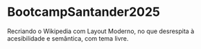 # BootcampSantander2025
Recriando o Wikipedia com Layout Moderno, no que desrespita à acesibilidade e semântica, com tema livre.
